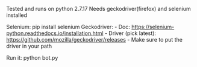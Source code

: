 Tested and runs on python 2.7.17
Needs geckodriver(firefox) and selenium installed

Selenium: pip install selenium
Geckodriver: 
	- Doc: https://selenium-python.readthedocs.io/installation.html
	- Driver (pick latest): https://github.com/mozilla/geckodriver/releases
	- Make sure to put the driver in your path 

Run it: python bot.py